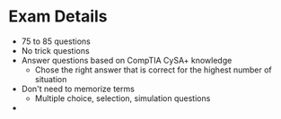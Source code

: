 # Exam Details

- 75 to 85 questions
- No trick questions
- Answer questions based on CompTIA CySA+ knowledge
  - Chose the right answer that is correct for the highest number of situation
- Don't need to memorize terms
  - Multiple choice, selection, simulation questions
- 